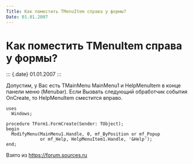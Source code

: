```yaml
---
Title: Как поместить TMenuItem справа у формы?
Date: 01.01.2007
---
```



Как поместить TMenuItem справа у формы?
=======================================

::: {.date}
01.01.2007
:::

Допустим, у Вас есть TMainMenu MainMenu1 и HelpMenuItem в конце панели
меню (Menubar). Если Вызвать следующий обработчик события OnCreate, то
HelpMenuItem сместится вправо.

    uses 
      Windows; 
     
    procedure TForm1.FormCreate(Sender: TObject); 
    begin 
      ModifyMenu(MainMenu1.Handle, 0, mf_ByPosition or mf_Popup 
                 or mf_Help, HelpMenuItem1.Handle, '&Help'); 
    end;

Взято из <https://forum.sources.ru>
